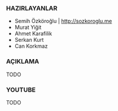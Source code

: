 ### HAZIRLAYANLAR

- Semih Özköroğlu | http://sozkoroglu.me
- Murat Yiğit
- Ahmet Karafilik
- Serkan Kurt
- Can Korkmaz

### AÇIKLAMA

TODO

### YOUTUBE

TODO
